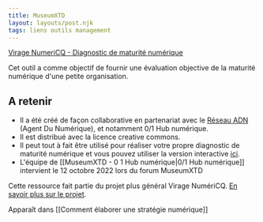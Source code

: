 ```yaml
---
title: MuseumXTD
layout: layouts/post.njk
tags: liens outils management
---
```


[Virage NumeriCQ - Diagnostic de maturité numérique](https://docs.google.com/spreadsheets/d/1d77BekbvXFDBTZjhSDKhZvQjIY2dtMNPZPDiyw-Nq2Y/edit#gid=963154001)

Cet outil a comme objectif de fournir une évaluation objective de la maturité numérique d'une petite organisation. 

## A retenir
- Il a été créé de façon collaborative en partenariat avec le [Réseau ADN](https://wiki.reseauadn.ca/wiki/%C3%80_propos_du_R%C3%A9seau_ADN) (Agent Du Numérique), et notamment 0/1 Hub numérique. 
- Il est distribué avec la licence creative commons.
- Il peut tout à fait être utilisé pour réaliser votre propre diagnostic de maturité numérique et vous pouvez utiliser la version interactive [ici](https://viragenumeriqc.com/formations/). 
- L'équipe de [[MuseumXTD - 0 1 Hub numérique|0/1 Hub numérique]] intervient le 12 octobre 2022 lors du forum MuseumXTD


Cette ressource fait partie du projet plus général Virage NumériCQ. [En savoir plus sur le projet](obsidian://open?vault=MuseumXTD%20(site%20internet)&file=Virage%20NumeriCQ). 

Apparaît dans [[Comment élaborer une stratégie numérique]]
